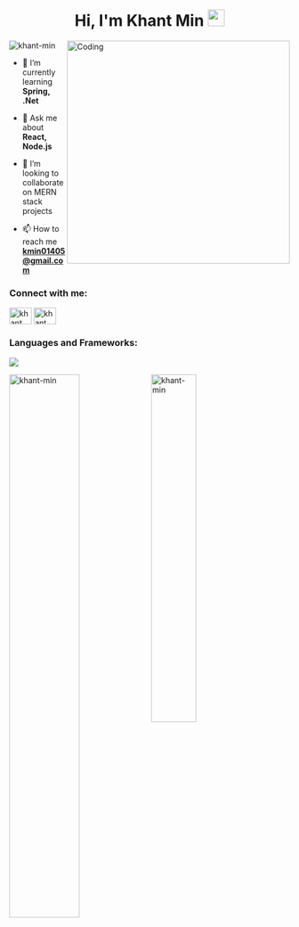 <h1 align="center">Hi, I'm Khant Min <img src="https://cultofthepartyparrot.com/guests/hd/partygopher.gif" width="30" height="30"/></h1>
<!-- <h3 align="center">A passionate developer who has a positive attitude towards the world</h3> -->
<!-- <h3 align="center">A Software Engineer from Myanmar</h3> -->
<!-- <h3>A Developer from Myanmar</h3> -->
<img align="right" alt="Coding" width="400" src="https://www.careerguide.com/career/wp-content/uploads/2020/03/full-stack-development.gif"/>

<p align="left"> <img src="https://komarev.com/ghpvc/?username=khant-min&label=Profile%20views&color=0e75b6&style=flat" alt="khant-min" /> </p>

- 🌱 I’m currently learning **Spring, .Net**

- 💬 Ask me about **React, Node.js**
  
- 🤝 I’m looking to collaborate on MERN stack projects

- 📫 How to reach me **kmin01405@gmail.com**

<h3 align="left">Connect with me:</h3>

<p align="left">
<a href="https://www.facebook.com/profile.php?id=100056090291385&mibextid=ZbWKwL" target="blank">
  <img align="center" src="https://raw.githubusercontent.com/rahuldkjain/github-profile-readme-generator/master/src/images/icons/Social/facebook.svg" alt="khant min" height="30" width="40" /></a>
  
<a href="mailto:kmin01405@gmail.com">
  <img align="center" src="https://upload.wikimedia.org/wikipedia/commons/7/7e/Gmail_icon_%282020%29.svg" alt="khant min" height="30" width="40"/>  
</a>
</p>

<h3 align="left">Languages and Frameworks:</h3>

<p align="left">
  <a href="https://github.com/khant-min">
    <img src="https://skillicons.dev/icons?i=js,ts,react,nodejs,java,cs" />
  </a>
</p>

<p>
  <img align="left" width="50%" src="https://github-readme-stats.vercel.app/api?username=khant-min&show_icons=true&theme=cobalt" alt="khant-min" />
</p>

<p>
  <img align="left" width="40%" src="https://github-readme-stats.vercel.app/api/top-langs?username=khant-min&show_icons=true&locale=en&layout=compact" alt="khant-min" />
</p>
